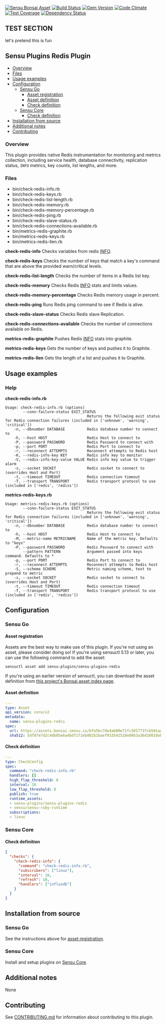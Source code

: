 [![Sensu Bonsai Asset](https://img.shields.io/badge/Bonsai-Download%20Me-brightgreen.svg?colorB=89C967&logo=sensu)](https://bonsai.sensu.io/assets/sensu-plugins/sensu-plugins-redis)
[![Build Status](https://travis-ci.org/sensu-plugins/sensu-plugins-redis.svg?branch=master)](https://travis-ci.org/sensu-plugins/sensu-plugins-redis)
[![Gem Version](https://badge.fury.io/rb/sensu-plugins-redis.svg)](http://badge.fury.io/rb/sensu-plugins-redis)
[![Code Climate](https://codeclimate.com/github/sensu-plugins/sensu-plugins-redis/badges/gpa.svg)](https://codeclimate.com/github/sensu-plugins/sensu-plugins-redis)
[![Test Coverage](https://codeclimate.com/github/sensu-plugins/sensu-plugins-redis/badges/coverage.svg)](https://codeclimate.com/github/sensu-plugins/sensu-plugins-redis)
[![Dependency Status](https://gemnasium.com/sensu-plugins/sensu-plugins-redis.svg)](https://gemnasium.com/sensu-plugins/sensu-plugins-redis)

## TEST SECTION

let's pretend this is fun

## Sensu Plugins Redis Plugin

- [Overview](#overview)
- [Files](#files)
- [Usage examples](#usage-examples)
- [Configuration](#configuration)
  - [Sensu Go](#sensu-go)
    - [Asset registration](#asset-registration)
    - [Asset definition](#asset-definition)
    - [Check definition](#check-definition)
  - [Sensu Core](#sensu-core)
    - [Check definition](#check-definition)
- [Installation from source](#installation-from-source)
- [Additional notes](#additional-notes)
- [Contributing](#contributing)

### Overview

This plugin provides native Redis instrumentation for monitoring and metrics collection, including service health, database connectivity, replication status, `INFO` metrics, key counts, list lengths, and more.

### Files
 * bin/check-redis-info.rb
 * bin/check-redis-keys.rb
 * bin/check-redis-list-length.rb
 * bin/check-redis-memory.rb
 * bin/check-redis-memory-percentage.rb
 * bin/check-redis-ping.rb
 * bin/check-redis-slave-status.rb
 * bin/check-redis-connections-available.rb
 * bin/metrics-redis-graphite.rb
 * bin/metrics-redis-keys.rb
 * bin/metrics-redis-llen.rb
 
**check-redis-info**
Checks variables from redis [INFO](http://redis.io/commands/INFO).

**check-redis-keys**
Checks the number of keys that match a key's command that are above the provided warn/critical levels.

**check-redis-list-length**
Checks the number of items in a Redis list key.

**check-redis-memory**
Checks Redis [INFO](http://redis.io/commands/INFO) stats and limits values.

**check-redis-memory-percentage**
Checks Redis memory usage in percent.

**check-redis-ping**
Runs Redis ping command to see if Redis is alive.

**check-redis-slave-status**
Checks Redis slave Replication.

**check-redis-connections-available**
Checks the number of connections available on Redis.

**metrics-redis-graphite**
Pushes Redis [INFO](http://redis.io/commands/INFO) stats into graphite.

**metrics-redis-keys**
Gets the number of keys and pushes it to Graphite.

**metrics-redis-llen**
Gets the length of a list and pushes it to Graphite.

## Usage examples

### Help

**check-redis-info.rb**
```
Usage: check-redis-info.rb (options)
        --conn-failure-status EXIT_STATUS
                                     Returns the following exit status for Redis connection failures (included in ['unknown', 'warning', 'critical'])
    -n, --dbnumber DATABASE          Redis database number to connect to
    -h, --host HOST                  Redis Host to connect to
    -P, --password PASSWORD          Redis Password to connect with
    -p, --port PORT                  Redis Port to connect to
    -r, --reconnect ATTEMPTS         Reconnect attempts to Redis host
    -K, --redis-info-key KEY         Redis info key to monitor
    -V, --redis-info-key-value VALUE Redis info key value to trigger alarm
    -s, --socket SOCKET              Redis socket to connect to (overrides Host and Port)
    -t, --timeout TIMEOUT            Redis connection timeout
    -T, --transport TRANSPORT        Redis transport protocol to use (included in ['redis', 'rediss'])
```

**metrics-redis-keys.rb**
```
Usage: metrics-redis-keys.rb (options)
        --conn-failure-status EXIT_STATUS
                                     Returns the following exit status for Redis connection failures (included in ['unknown', 'warning', 'critical'])
    -n, --dbnumber DATABASE          Redis database number to connect to
    -h, --host HOST                  Redis Host to connect to
    -M, --metric-name METRICNAME     Name of the metric key. Defaults to "keys"
    -P, --password PASSWORD          Redis Password to connect with
        --pattern PATTERN            Argument passed into keys command. Defaults to *
    -p, --port PORT                  Redis Port to connect to
    -r, --reconnect ATTEMPTS         Reconnect attempts to Redis host
    -S, --scheme SCHEME              Metric naming scheme, text to prepend to metric
    -s, --socket SOCKET              Redis socket to connect to (overrides Host and Port)
    -t, --timeout TIMEOUT            Redis connection timeout
    -T, --transport TRANSPORT        Redis transport protocol to use (included in ['redis', 'rediss'])
```

## Configuration
### Sensu Go
#### Asset registration

Assets are the best way to make use of this plugin. If you're not using an asset, please consider doing so! If you're using sensuctl 5.13 or later, you can use the following command to add the asset: 

`sensuctl asset add sensu-plugins/sensu-plugins-redis`

If you're using an earlier version of sensuctl, you can download the asset definition from [this project's Bonsai asset index page](https://bonsai.sensu.io/assets/sensu-plugins/sensu-plugins-redis).

#### Asset definition

```yaml
---
type: Asset
api_version: core/v2
metadata:
  name: sensu-plugins-redis
spec:
  url: https://assets.bonsai.sensu.io/bfe5bc7de4ab00e71fc3017737cb501ae076bd1f/sensu-plugins-redis_4.2.0_centos_linux_amd64.tar.gz
  sha512: 5df87e7d2c4db85e6a4bdf1f1eb802b2baef933542528e09b3a36d10019ab93e37a7fde7ba3c06334cd22908135ad8704cb5fbef1d1e608f32a2446322222f3b
```

#### Check definition

```yaml
---
type: CheckConfig
spec:
  command: "check-redis-info.rb"
  handlers: []
  high_flap_threshold: 0
  interval: 10
  low_flap_threshold: 0
  publish: true
  runtime_assets:
  - sensu-plugins/sensu-plugins-redis
  - sensu/sensu-ruby-runtime
  subscriptions:
  - linux
```

### Sensu Core

#### Check definition
```json
{
  "checks": {
    "check-redis-info": {
      "command": "check-redis-info.rb",
      "subscribers": ["linux"],
      "interval": 10,
      "refresh": 10,
      "handlers": ["influxdb"]
    }
  }
}
```

## Installation from source

### Sensu Go

See the instructions above for [asset registration](#asset-registration).

### Sensu Core

Install and setup plugins on [Sensu Core](https://docs.sensu.io/sensu-core/latest/installation/installing-plugins/).

## Additional notes

None

## Contributing

See [CONTRIBUTING.md](https://github.com/sensu-plugins/sensu-plugins-redis/blob/master/CONTRIBUTING.md) for information about contributing to this plugin.

